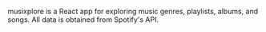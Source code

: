 musixplore is a React app for exploring music genres, playlists, albums, and songs. All data is obtained from Spotify's API.
